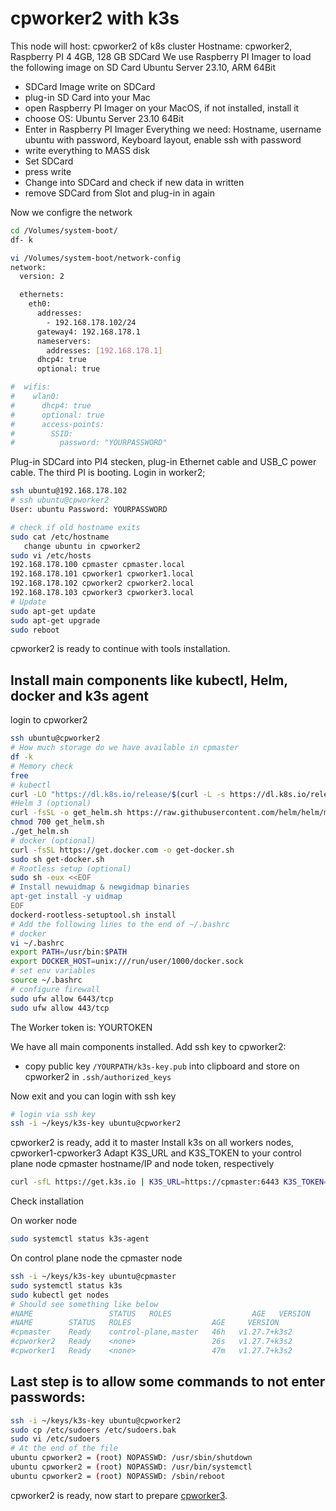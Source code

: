# cpworker2 with k3s

This node will host: cpworker2 of k8s cluster
Hostname: cpworker2, Raspberry PI 4 4GB, 128 GB SDCard
We use Raspberry PI Imager to load the following image on SD Card Ubuntu Server 23.10, ARM 64Bit
* SDCard Image write on SDCard
* plug-in SD Card into your Mac
* open Raspberry PI Imager on your MacOS, if not installed, install it
* choose OS: Ubuntu Server 23.10 64Bit
* Enter in Raspberry PI Imager Everything we need: Hostname, username ubuntu with password, Keyboard layout, enable ssh with password 
* write everything to MASS disk
* Set SDCard 
* press write
* Change into SDCard and check if new data in written
* remove SDCard from Slot and plug-in in again

Now we configre the network
```bash
cd /Volumes/system-boot/
df- k

vi /Volumes/system-boot/network-config
network:
  version: 2

  ethernets:
    eth0:
      addresses:
        - 192.168.178.102/24
      gateway4: 192.168.178.1
      nameservers:
        addresses: [192.168.178.1]
      dhcp4: true
      optional: true

#  wifis:
#    wlan0:
#      dhcp4: true
#      optional: true
#      access-points:
#        SSID:
#          password: "YOURPASSWORD"
```

Plug-in SDCard into PI4 stecken, plug-in Ethernet cable and USB_C power cable. The third PI is booting.
Login in worker2;
```bash
ssh ubuntu@192.168.178.102
# ssh ubuntu@cpworker2
User: ubuntu Password: YOURPASSWORD

# check if old hostname exits
sudo cat /etc/hostname
   change ubuntu in cpworker2
sudo vi /etc/hosts
192.168.178.100 cpmaster cpmaster.local
192.168.178.101 cpworker1 cpworker1.local
192.168.178.102 cpworker2 cpworker2.local
192.168.178.103 cpworker3 cpworker3.local
# Update
sudo apt-get update
sudo apt-get upgrade
sudo reboot
``` 

cpworker2 is ready to continue with tools installation.

## Install main components like kubectl, Helm, docker and k3s agent

login to cpworker2
```bash
ssh ubuntu@cpworker2
# How much storage do we have available in cpmaster
df -k
# Memory check
free
# kubectl
curl -LO "https://dl.k8s.io/release/$(curl -L -s https://dl.k8s.io/release/stable.txt)/bin/darwin/amd64/kubectl"
#Helm 3 (optional)
curl -fsSL -o get_helm.sh https://raw.githubusercontent.com/helm/helm/main/scripts/get-helm-3
chmod 700 get_helm.sh
./get_helm.sh
# docker (optional)
curl -fsSL https://get.docker.com -o get-docker.sh
sudo sh get-docker.sh 
# Rootless setup (optional)
sudo sh -eux <<EOF
# Install newuidmap & newgidmap binaries
apt-get install -y uidmap
EOF
dockerd-rootless-setuptool.sh install
# Add the following lines to the end of ~/.bashrc
# docker
vi ~/.bashrc
export PATH=/usr/bin:$PATH
export DOCKER_HOST=unix:///run/user/1000/docker.sock
# set env variables
source ~/.bashrc
# configure firewall
sudo ufw allow 6443/tcp
sudo ufw allow 443/tcp
```

The Worker token is: YOURTOKEN

We have all main components installed.
Add ssh key to cpworker2:
* copy public key `/YOURPATH/k3s-key.pub` into clipboard and store on cpworker2 in `.ssh/authorized_keys`

Now exit and you can login with ssh key
```bash
# login via ssh key
ssh -i ~/keys/k3s-key ubuntu@cpworker2
```

cpworker2 is ready, add it to master
Install k3s on all workers nodes, cpworker1-cpworker3
Adapt K3S_URL and K3S_TOKEN to your control plane node cpmaster hostname/IP and node token, respectively
```bash
curl -sfL https://get.k3s.io | K3S_URL=https://cpmaster:6443 K3S_TOKEN=YOURTOKEN sh -s - --docker
``` 
Check installation

On worker node
```bash
sudo systemctl status k3s-agent
``` 

On control plane node the cpmaster node
```bash
ssh -i ~/keys/k3s-key ubuntu@cpmaster
sudo systemctl status k3s
sudo kubectl get nodes
# Should see something like below
#NAME                 STATUS   ROLES                  AGE   VERSION
#NAME        STATUS   ROLES                  AGE     VERSION
#cpmaster    Ready    control-plane,master   46h   v1.27.7+k3s2
#cpworker2   Ready    <none>                 26s   v1.27.7+k3s2
#cpworker1   Ready    <none>                 47m   v1.27.7+k3s2
``` 

## Last step is to allow some commands to not enter passwords:
```bash
ssh -i ~/keys/k3s-key ubuntu@cpworker2
sudo cp /etc/sudoers /etc/sudoers.bak
sudo vi /etc/sudoers
# At the end of the file
ubuntu cpworker2 = (root) NOPASSWD: /usr/sbin/shutdown
ubuntu cpworker2 = (root) NOPASSWD: /usr/bin/systemctl
ubuntu cpworker2 = (root) NOPASSWD: /sbin/reboot
```
cpworker2 is ready, now start to prepare [cpworker3](cpworker3.md).